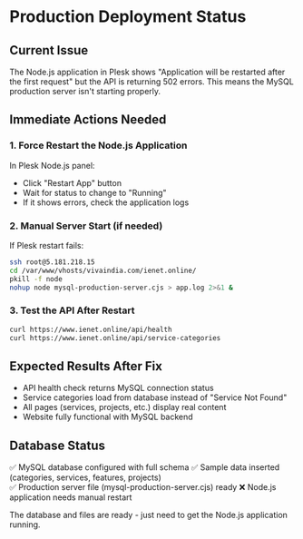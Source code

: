 # Production Deployment Status

## Current Issue
The Node.js application in Plesk shows "Application will be restarted after the first request" but the API is returning 502 errors. This means the MySQL production server isn't starting properly.

## Immediate Actions Needed

### 1. Force Restart the Node.js Application
In Plesk Node.js panel:
- Click "Restart App" button
- Wait for status to change to "Running"
- If it shows errors, check the application logs

### 2. Manual Server Start (if needed)
If Plesk restart fails:
```bash
ssh root@5.181.218.15
cd /var/www/vhosts/vivaindia.com/ienet.online/
pkill -f node
nohup node mysql-production-server.cjs > app.log 2>&1 &
```

### 3. Test the API After Restart
```bash
curl https://www.ienet.online/api/health
curl https://www.ienet.online/api/service-categories
```

## Expected Results After Fix
- API health check returns MySQL connection status
- Service categories load from database instead of "Service Not Found"
- All pages (services, projects, etc.) display real content
- Website fully functional with MySQL backend

## Database Status
✅ MySQL database configured with full schema
✅ Sample data inserted (categories, services, features, projects)  
✅ Production server file (mysql-production-server.cjs) ready
❌ Node.js application needs manual restart

The database and files are ready - just need to get the Node.js application running.
